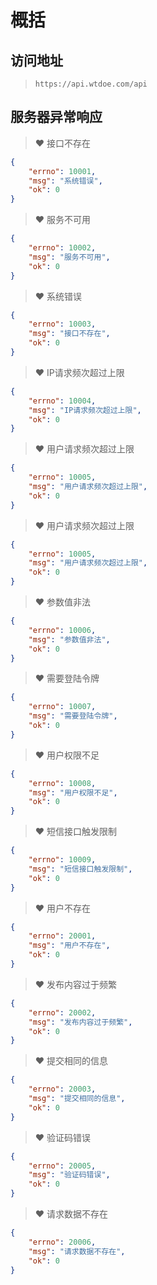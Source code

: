# 概括

## 访问地址

> `https://api.wtdoe.com/api`

## 服务器异常响应


> :heart: 接口不存在

```json
{
    "errno": 10001,
    "msg": "系统错误",
    "ok": 0
}
```

> :heart: 服务不可用

```json
{
    "errno": 10002,
    "msg": "服务不可用",
    "ok": 0
}
```

> :heart: 系统错误

```json
{
    "errno": 10003,
    "msg": "接口不存在",
    "ok": 0
}
```

> :heart: IP请求频次超过上限

```json
{
    "errno": 10004,
    "msg": "IP请求频次超过上限",
    "ok": 0
}
```

> :heart: 用户请求频次超过上限

```json
{
    "errno": 10005,
    "msg": "用户请求频次超过上限",
    "ok": 0
}
```

> :heart: 用户请求频次超过上限

```json
{
    "errno": 10005,
    "msg": "用户请求频次超过上限",
    "ok": 0
}
```

> :heart: 参数值非法

```json
{
    "errno": 10006,
    "msg": "参数值非法",
    "ok": 0
}
```

> :heart: 需要登陆令牌

```json
{
    "errno": 10007,
    "msg": "需要登陆令牌",
    "ok": 0
}
```

> :heart: 用户权限不足

```json
{
    "errno": 10008,
    "msg": "用户权限不足",
    "ok": 0
}
```

> :heart: 短信接口触发限制

```json
{
    "errno": 10009,
    "msg": "短信接口触发限制",
    "ok": 0
}
```

> :heart: 用户不存在

```json
{
    "errno": 20001,
    "msg": "用户不存在",
    "ok": 0
}
```

> :heart: 发布内容过于频繁

```json
{
    "errno": 20002,
    "msg": "发布内容过于频繁",
    "ok": 0
}
```

> :heart: 提交相同的信息

```json
{
    "errno": 20003,
    "msg": "提交相同的信息",
    "ok": 0
}
```

> :heart: 验证码错误

```json
{
    "errno": 20005,
    "msg": "验证码错误",
    "ok": 0
}
```

> :heart: 请求数据不存在

```json
{
    "errno": 20006,
    "msg": "请求数据不存在",
    "ok": 0
}
```
